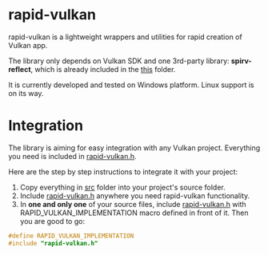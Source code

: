# rapid-vulkan
rapid-vulkan is a lightweight wrappers and utilities for rapid creation of Vulkan app.

The library only depends on Vulkan SDK and one 3rd-party library: **spirv-reflect**, which is already included in the [this](src/3rd-party/spriv-reflect/) folder.

It is currently developed and tested on Windows platform. Linux support is on its way.

# Integration
The library is aiming for easy integration with any Vulkan project. Everything you need is included in [rapid-vulkan.h](src/rapid-vulkan.h).

Here are the step by step instructions to integrate it with your project:

1. Copy everything in [src](src) folder into your project's source folder.
2. Include [rapid-vulkan.h](src/rapid-vulkan.h) anywhere you need rapid-vulkan functionality.
3. In **one and only one** of your source files, include [rapid-vulkan.h](src/rapid-vulkan.h) with RAPID_VULKAN_IMPLEMENTATION macro defined in front of it. Then you are good to go:

```c
#define RAPID_VULKAN_IMPLEMENTATION
#include "rapid-vulkan.h"
```
